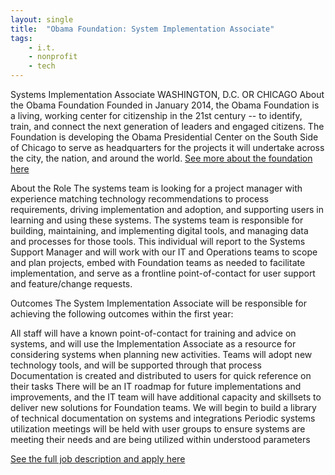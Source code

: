 ```yaml
---
layout: single
title:  "Obama Foundation: System Implementation Associate"
tags: 
    - i.t.
    - nonprofit
    - tech
---
```


Systems Implementation Associate
WASHINGTON, D.C. OR CHICAGO
About the Obama Foundation
Founded in January 2014, the Obama Foundation is a living, working center for citizenship in the 21st century -- to identify, train, and connect the next generation of leaders and engaged citizens. The Foundation is developing the Obama Presidential Center on the South Side of Chicago to serve as headquarters for the projects it will undertake across the city, the nation, and around the world.
[See more about the foundation here](https://www.obama.org/careers/)

About the Role
The systems team is looking for a project manager with experience matching technology recommendations to process requirements, driving implementation and adoption, and supporting users in learning and using these systems.  The systems team is responsible for building, maintaining, and implementing digital tools, and managing data and processes for those tools.  This individual will report to the Systems Support Manager and will work with our IT and Operations teams to scope and plan projects, embed with Foundation teams as needed to facilitate implementation, and serve as a frontline point-of-contact for user support and feature/change requests.

Outcomes
The System Implementation Associate will be responsible for achieving the following outcomes within the first year:

All staff will have a known point-of-contact for training and advice on systems, and will use the Implementation Associate as a resource for considering systems when planning new activities.
Teams will adopt new technology tools, and will be supported through that process
Documentation is created and distributed to users for quick reference on their tasks
There will be an IT roadmap for future implementations and improvements, and the IT team will have additional capacity and skillsets to deliver new solutions for Foundation teams.
We will begin to build a library of technical documentation on systems and integrations
Periodic systems utilization meetings will be held with user groups to ensure systems are meeting their needs and are being utilized within understood parameters

[See the full job description and apply here](https://www.obama.org/careers/listing/?gh_jid=4004038002)
